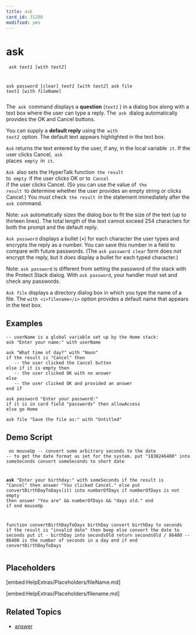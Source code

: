 ```yaml
---
title: ask
card_id: 31208
modified: yes
---
```


# ask

<code><pre>
ask <i>text1</i> [with <i>text2</i>]

ask password [clear] <i>text1</i> [with <i>text2</i>]
ask file <i>text1</i> [with <i>fileName</i>]
</pre></code>


The<code> ask </code>command displays a <b>question</b> (<i><code>text1</i></code> ) in a dialog box along with a text box where the user can type a reply. The<code> ask </code>dialog automatically provides the OK and Cancel buttons.

You can supply a <b>default reply</b> using the<code> with <i>text2</i> </code>option. The default text appears highlighted in the text box.

<code>Ask</code> returns the text entered by the user, if any, in the local variable<code> it</code>. If the user clicks Cancel,<code> ask </code>places<code> empty </code>in<code> it</code>.

<code>Ask </code>also sets the HyperTalk function<code> the result </code>to<code> empty </code>if the user clicks OK or to<code> Cancel </code>if the user clicks Cancel.  (So you can use the value of<code> the result </code>to determine whether the user provides an empty string or clicks Cancel.)  You must check<code> the result </code>in the statement immediately after the<code> ask </code>command.

Note: `ask` automatically sizes the dialog box to fit the size of the text (up to thirteen lines). The total length of the text cannot exceed 254 characters for both the prompt and the default reply.

`Ask password` displays a bullet (&bull;) for each character the user types and encrypts the reply as a number. You can save this number in a field to compare with future passwords. (The `ask password clear` form does <i>not</i> encrypt the reply, but it <i>does</i>  display a bullet for each typed character.)

Note: `ask password` is different from setting the password of the stack with the Protect Stack dialog. With `ask password`, your handler must set and check any passwords.

`Ask file` displays a directory dialog box in which you type the name of a file. The `with <i>filename</i>` option provides a default name that appears in the text box.

## Examples

```
-- userName is a global variable set up by the Home stack:
ask "Enter your name:" with userName 

ask "What time of day?" with "Noon"
if the result is "Cancel" then
   -- the user clicked the Cancel button
else if it is empty then
   -- the user clicked OK with no answer
else
   -- the user clicked OK and provided an answer
end if

ask password "Enter your password:"
if it is in card field "passwords" then allowAccess
else go Home

ask file "Save the file as:" with "Untitled"
```

## Demo Script

<code><pre>
on mouseUp
  -- convert some arbitrary seconds to the date 
  -- to get the date format as set for the system.
  put "1838246400" into someSeconds
  convert someSeconds to short date
 

  <b>ask</b> "Enter your birthday:" with someSeconds
  if the result is "Cancel" then answer "You clicked Cancel."
  else
    put convertBirthDayToDays(it) into numberOfDays
    if numberOfDays is not empty
    then answer "You are" && numberOfDays && "days old."
  end if
end mouseUp

function convertBirthDayToDays birthDay
  convert birthDay to seconds
  if the result is "invalid date" then beep
  else
    convert the date to seconds
    put it - birthDay into secondsOld
    return secondsOld / 86400 -- 86400 is the number of seconds in a day
  end if
end convertBirthDayToDays
</pre></code>

## Placeholders

[embed:HelpExtras/Placeholders/fileName.md]

[embed:HelpExtras/Placeholders/filename.md]

## Related Topics

* [answer](/HyperTalkReference/commands/answer)
